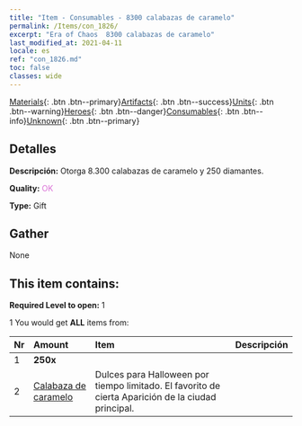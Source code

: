 ```yaml
---
title: "Item - Consumables - 8300 calabazas de caramelo"
permalink: /Items/con_1826/
excerpt: "Era of Chaos  8300 calabazas de caramelo"
last_modified_at: 2021-04-11
locale: es
ref: "con_1826.md"
toc: false
classes: wide
---
```

 [Materials](/es/Items/){: .btn .btn--primary}[Artifacts](/es/Items/Artifacts/){: .btn .btn--success}[Units](/es/Items/Units/){: .btn .btn--warning}[Heroes](/es/Items/Heroes/){: .btn .btn--danger}[Consumables](/es/Items/Consumables/){: .btn .btn--info}[Unknown](/es/Items/Unknown/){: .btn .btn--primary}

## Detalles
 **Descripción:** Otorga 8.300 calabazas de caramelo y 250 diamantes.

 **Quality:** <span style="color: #DA70D6">OK</span>

 **Type:** Gift

## Gather

  None

## This item contains:

 **Required Level to open:** 1

 1 You would get **ALL** items  from:

  | Nr | Amount |     Item    | Descripción |
  |:---|:-------|:------------|:-----------:|
  | 1 |  **250x** | <i class="fas fa-gem"/> |  | 
  | 2 | [Calabaza de caramelo](/es/Items/con_1086/) | Dulces para Halloween por tiempo limitado. El favorito de cierta Aparición de la ciudad principal. | 
